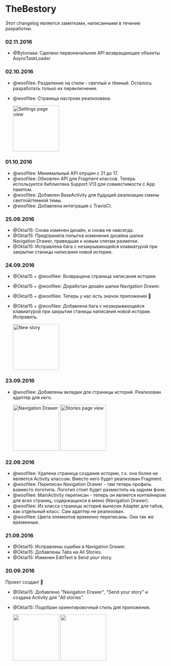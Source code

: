 # TheBestory

Этот changelog является заметками, написанными в течение разработки.
### 02.11.2016
* @Bytonaaa: Сделано первоначальное API возвращающее объекты AsyncTaskLoader

### 02.10.2016
* @woofilee: Разделение на стили - светлый и тёмный. Осталось разработать только их переключение.
* @woofilee: Страница настроек реализована.

    <img alt="Settings page view" src="https://pp.vk.me/c636729/v636729257/2dd9b/YKobqqCNqwI.jpg" height="144px">

### 01.10.2016
* @woofilee: Минимальный API опущен с 21 до 17.
* @woofilee: Обновлен API для Fragment классов. Теперь используется библиотека Support.V13 для совместимости с App пакетом.
* @woofilee: Добавлен BaseActivity для будущей реализации смены светлой/темной темы.
* @woofilee: Добавлена интеграция с TravisCI.

### 25.09.2016
* @Oktai15: Снова изменен дизайн, и снова не навсегда.
* @Oktai15: Предпринята попытка изменения дизайна шапки Navigation Drawer, приведшая к новым слетам разметки.
* @Oktai15: Исправлена бага с незакрывающейся клавиатурой при закрытии станицы написания новой истории. 

### 24.09.2016
* @Oktai15 + @woofilee: Возвращена страница написания истории.
* @Oktai15 + @woofilee: Доработан дизайн шапки Navigation Drawer.
* @Oktai15 + @woofilee: Теперь у нас есть значок приложения :tada:
* @Oktai15 + @woofilee: Добавлена бага с незакрывающейся клавиатурой при закрытии станицы написания новой истории. Исправить.

    <img alt="New story" src="https://pp.vk.me/c626126/v626126257/29076/6xuG5NZ_2_s.jpg" height="144px">

### 23.09.2016
* @woofilee: Добавлены вкладки для страницы историй. Реализован адаптер для него.

    <img alt="Navigation Drawer" src="https://pp.vk.me/c626221/v626221257/2cd45/C_NaJFffeTo.jpg" height="144px">
    <img alt="Stories page view" src="https://pp.vk.me/c626221/v626221257/2cd4f/2zZe2Xehf08.jpg" height="144px">

### 22.09.2016
* @woofilee: Удалена страница создания истории, т.к. она более не является Activity классом. Вместо него будет реализован Fragment.
* @woofilee: Переписан Navigation Drawer - там теперь профиль взаместо логотипа. Логотип стоит будет разместить на заднем фоне.
* @woofilee: MainActivity переписан - теперь он является контейнером для всех страниц, содержащихся в меню (Navigation Drawer).
* @woofilee: Из класса страницы историй вынесен Adapter для табов, как отдельный класс. Сам адаптер не реализован.
* @woofilee: Цвета элементов временно переписаны. Они так же временные.

### 21.09.2016
* @Oktai15: Исправлены ошибки в Navigation Drawer.
* @Oktai15: Добавлены Tabs на All Stories.
* @Oktai15: Изменен EditText в Send your story.

### 20.09.2016
Проект создан! :tada:

* @Oktai15: Добавлено "Navigation Drawer", "Send your story" и создана Activity для "All stories". 
* @Oktai15: Подобран ориентировочный стиль для приложения. 

    <img src="https://pp.vk.me/c626521/v626521113/275be/k3-3EvZOit8.jpg" height="144px">
    <img src="https://pp.vk.me/c626521/v626521096/313d5/ouTHqoDlOZ8.jpg" height="144px">
